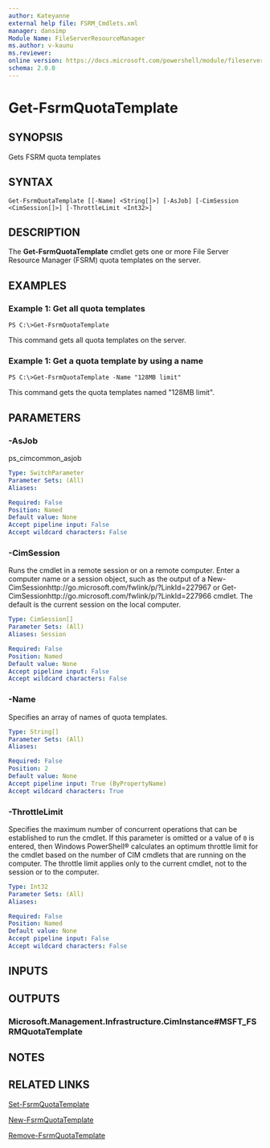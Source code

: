 ```yaml
---
author: Kateyanne
external help file: FSRM_Cmdlets.xml
manager: dansimp
Module Name: FileServerResourceManager
ms.author: v-kaunu
ms.reviewer: 
online version: https://docs.microsoft.com/powershell/module/fileserverresourcemanager/get-fsrmquotatemplate?view=windowsserver2012-ps&wt.mc_id=ps-gethelp
schema: 2.0.0
---
```


# Get-FsrmQuotaTemplate

## SYNOPSIS
Gets FSRM quota templates

## SYNTAX

```
Get-FsrmQuotaTemplate [[-Name] <String[]>] [-AsJob] [-CimSession <CimSession[]>] [-ThrottleLimit <Int32>]
```

## DESCRIPTION
The **Get-FsrmQuotaTemplate** cmdlet gets one or more File Server Resource Manager (FSRM) quota templates on the server.

## EXAMPLES

### Example 1: Get all quota templates
```
PS C:\>Get-FsrmQuotaTemplate
```

This command gets all quota templates on the server.

### Example 1: Get a quota template by using a name
```
PS C:\>Get-FsrmQuotaTemplate -Name "128MB limit"
```

This command gets the quota templates named "128MB limit".

## PARAMETERS

### -AsJob
ps_cimcommon_asjob

```yaml
Type: SwitchParameter
Parameter Sets: (All)
Aliases: 

Required: False
Position: Named
Default value: None
Accept pipeline input: False
Accept wildcard characters: False
```

### -CimSession
Runs the cmdlet in a remote session or on a remote computer.
Enter a computer name or a session object, such as the output of a New-CimSessionhttp://go.microsoft.com/fwlink/p/?LinkId=227967 or Get-CimSessionhttp://go.microsoft.com/fwlink/p/?LinkId=227966 cmdlet.
The default is the current session on the local computer.

```yaml
Type: CimSession[]
Parameter Sets: (All)
Aliases: Session

Required: False
Position: Named
Default value: None
Accept pipeline input: False
Accept wildcard characters: False
```

### -Name
Specifies an array of names of quota templates.

```yaml
Type: String[]
Parameter Sets: (All)
Aliases: 

Required: False
Position: 2
Default value: None
Accept pipeline input: True (ByPropertyName)
Accept wildcard characters: True
```

### -ThrottleLimit
Specifies the maximum number of concurrent operations that can be established to run the cmdlet.
If this parameter is omitted or a value of `0` is entered, then Windows PowerShell® calculates an optimum throttle limit for the cmdlet based on the number of CIM cmdlets that are running on the computer.
The throttle limit applies only to the current cmdlet, not to the session or to the computer.

```yaml
Type: Int32
Parameter Sets: (All)
Aliases: 

Required: False
Position: Named
Default value: None
Accept pipeline input: False
Accept wildcard characters: False
```

## INPUTS

## OUTPUTS

### Microsoft.Management.Infrastructure.CimInstance#MSFT_FSRMQuotaTemplate

## NOTES

## RELATED LINKS

[Set-FsrmQuotaTemplate](./Set-FsrmQuotaTemplate.md)

[New-FsrmQuotaTemplate](./New-FsrmQuotaTemplate.md)

[Remove-FsrmQuotaTemplate](./Remove-FsrmQuotaTemplate.md)

